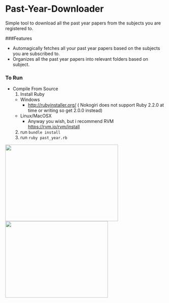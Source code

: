 # Past-Year-Downloader
Simple tool to download all the past year papers from the subjects you are registered to.

###Features
- Automagically fetches all your past year papers based on the subjects you are subscribed to.
- Organizes all the past year papers into relevant folders based on subject.


### To Run
- Compile From Source
  1. Install Ruby
    - Windows 
      - http://rubyinstaller.org/ ( Nokogiri does not support Ruby 2.2.0 at time or writing so get 2.0.0   instead)
    - Linux/MacOSX 
      - Anyway you wish, but i recommend RVM https://rvm.io/rvm/install
  2. run ` bundle install `
  3. run ` ruby past_year.rb `
  
[<img src="https://cloud.githubusercontent.com/assets/7908951/10268354/71447b8a-6ae8-11e5-8bdf-cb37b2a3f9eb.png" width=355 height=240>](Example)
[<img src="https://cloud.githubusercontent.com/assets/7908951/10268647/8aee0b60-6af1-11e5-89cc-6edaab52d4fe.png" width=323 height=240>](Example)
